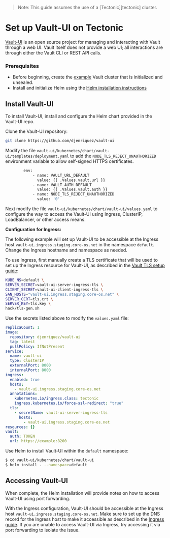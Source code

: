 > Note: This guide assumes the use of a [Tectonic][tectonic] cluster.

# Set up Vault-UI on Tectonic

[Vault-UI][vault-ui] is an open source project for managing and interacting with Vault through a web UI. Vault itself does not provide a web UI; all interactions are through either the Vault CLI or REST API calls.

### Prerequisites

* Before beginning, create the [example][example_vault] Vault cluster that is initialized and unsealed.
* Install and initialize Helm using the [Helm installation instructions][helm-install]

## Install Vault-UI

To install Vault-UI, install and configure the Helm chart provided in the Vault-UI repo.

Clone the Vault-UI repository:

```sh
git clone https://github.com/djenriquez/vault-ui
```

Modify the file `vault-ui/kubernetes/chart/vault-ui/templates/deployment.yaml` to add the `NODE_TLS_REJECT_UNAUTHORIZED` environment variable to allow self-signed HTTPS certificates.

<!-- {% raw %} -->
```sh
        env:
            - name: VAULT_URL_DEFAULT
              value: {{ .Values.vault.url }}
            - name: VAULT_AUTH_DEFAULT
              value: {{ .Values.vault.auth }}
            - name: NODE_TLS_REJECT_UNAUTHORIZED
              value: '0'
```
<!-- {% endraw %} -->

Next modify the file `vault-ui/kubernetes/chart/vault-ui/values.yaml` to configure the way to access the Vault-UI using Ingress, ClusterIP, LoadBalancer, or other access means.

**Configuration for Ingress:**

The following example will set up Vault-UI to be accessible at the Ingress host `vault-ui.ingress.staging.core-os.net` in the namespace `default`. Change the Ingress hostname and namespace as needed.

To use Ingress, first manually create a TLS certificate that will be used to set up the Ingress resource for Vault-UI, as described in the [Vault TLS setup guide][ingress-tls]:

```sh
KUBE_NS=default \
SERVER_SECRET=vault-ui-server-ingress-tls \
CLIENT_SECRET=vault-ui-client-ingress-tls \
SAN_HOSTS="vault-ui.ingress.staging.core-os.net" \
SERVER_CERT=tls.crt \
SERVER_KEY=tls.key \
hack/tls-gen.sh
```

Use the secrets listed above to modify the `values.yaml` file:

```yaml
replicaCount: 1
image:
  repository: djenriquez/vault-ui
  tag: latest
  pullPolicy: IfNotPresent
service:
  name: vault-ui
  type: ClusterIP
  externalPort: 8000
  internalPort: 8000
ingress:
  enabled: true
  hosts:
    - vault-ui.ingress.staging.core-os.net
  annotations:
    kubernetes.io/ingress.class: tectonic
    ingress.kubernetes.io/force-ssl-redirect: "true"
  tls:
    - secretName: vault-ui-server-ingress-tls
      hosts:
        - vault-ui.ingress.staging.core-os.net
resources: {}
vault:
  auth: TOKEN
  url: https://example:8200
```

Use Helm to install Vault-UI within the `default` namespace:

```sh
$ cd vault-ui/kubernetes/chart/vault-ui
$ helm install . --namespace=default
```

## Accessing Vault-UI

When complete, the Helm installation will provide notes on how to access Vault-UI using port forwarding.

With the Ingress configuration, Vault-UI should be accessible at the Ingress host `vault-ui.ingress.staging.core-os.net`. Make sure to set up the DNS record for the Ingress host to make it accessible as described in the [Ingress guide][ingress-dns]. If you are unable to access Vault-UI via Ingress, try accessing it via port forwarding to isolate the issue.


[helm-install]: https://github.com/kubernetes/helm/blob/master/docs/install.md
[ingress-tls]: ingress.md#generate-custom-tls-assets-for-the-ingress-host
[ingress-dns]: ingress.md#create-dns-record-for-the-ingress-host
[vault-ui]: https://github.com/djenriquez/vault-ui
[example_vault]:../example_vault.yaml
